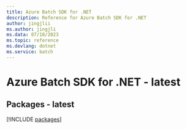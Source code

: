 ```yaml
---
title: Azure Batch SDK for .NET
description: Reference for Azure Batch SDK for .NET
author: jingjlii
ms.author: jingjli
ms.data: 07/18/2023
ms.topic: reference
ms.devlang: dotnet
ms.service: batch
---
```

# Azure Batch SDK for .NET - latest
## Packages - latest
[!INCLUDE [packages](batch-index.md)]